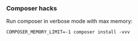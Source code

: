 ### Composer hacks


Run composer in verbose mode with max memory:


```
COMPOSER_MEMORY_LIMIT=-1 composer install -vvv

```